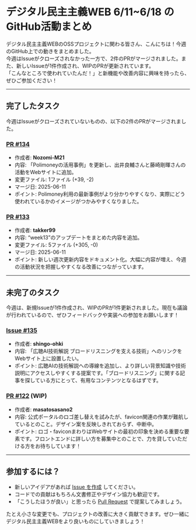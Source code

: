 # デジタル民主主義WEB 6/11~6/18 のGitHub活動まとめ

デジタル民主主義WEBのOSSプロジェクトに関わる皆さん、こんにちは！今週のGitHub上での動きをまとめました。  
今週はIssueがクローズされなかった一方で、2件のPRがマージされました。また、新しいIssueが1件作成され、WIPのPRが更新されています。  
「こんなところで使われていたんだ！」と新機能や改善内容に興味を持ったら、ぜひご参加ください！

---

## 完了したタスク

今週はIssueがクローズされていないものの、以下の2件のPRがマージされました。

### [PR #134](https://github.com/digitaldemocracy2030/website/pull/134)  
- 作成者: **Nozomi-M21**  
- 内容: 「Polimoneyの活用事例」を更新し、出井良輔さんと藤崎剛暉さんの活動をWebサイトに追加。  
- 変更ファイル: 1ファイル (+39, -2)  
- マージ日: 2025-06-11  
- ポイント: Polimoney利用の最新事例がより分かりやすくなり、実際にどう使われているかのイメージがつかみやすくなりました。

### [PR #133](https://github.com/digitaldemocracy2030/website/pull/133)  
- 作成者: **takker99**  
- 内容: “week13”のアップデートをまとめた内容を追加。  
- 変更ファイル: 5ファイル (+305, -0)  
- マージ日: 2025-06-11  
- ポイント: 新しい週次更新内容をドキュメント化。大幅に内容が増え、今週の活動状況を把握しやすくなる改善につながっています。

---

## 未完了のタスク

今週は、新規Issueが1件作成され、WIPのPRが1件更新されました。現在も議論が行われているので、ぜひフィードバックや実装への参加をお願いします！

### [Issue #135](https://github.com/digitaldemocracy2030/website/issues/135)
- 作成者: **shingo-ohki**  
- 内容: 「広聴AI技術解説 ブロードリスニングを支える技術」へのリンクをWebサイト上に設置したい。  
- ポイント: 広聴AIの技術解説への導線を追加し、より詳しい背景知識や技術説明にアクセスしやすくする提案です。「ブロードリスニング」に関する記事を探している方にとって、有用なコンテンツとなるはずです。

### [PR #122](https://github.com/digitaldemocracy2030/website/pull/122) (WIP)
- 作成者: **masatosasano2**  
- 内容: 公式ポータルのロゴ差し替えを試みたが、favicon関連の作業が難航しているとのこと。デザイン案を反映しきれておらず、中断中。  
- ポイント: ロゴ・faviconまわりはWebサイトの最初の印象を決める重要な要素です。フロントエンドに詳しい方を募集中とのことで、力を貸していただける方をお待ちしています！

---

## 参加するには？

- 新しいアイデアがあれば [Issue を作成](https://github.com/digitaldemocracy2030/website/issues) してください。  
- コードでの貢献はもちろん文書修正やデザイン協力も歓迎です。  
- 「こうしたほうが良い」と思ったら [Pull Request](https://github.com/digitaldemocracy2030/website/pulls) で提案してみましょう。  

たとえ小さな変更でも、プロジェクトの改善に大きく貢献できます。ぜひ一緒にデジタル民主主義WEBをより良いものにしていきましょう！
